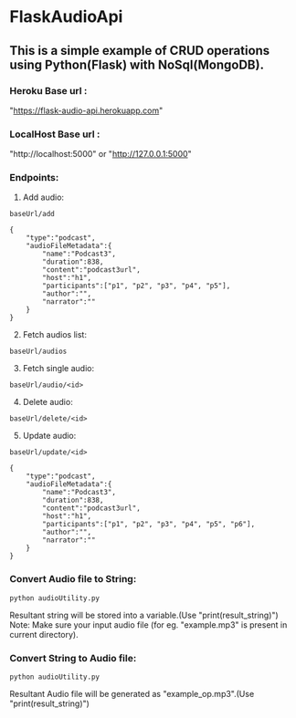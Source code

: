 # FlaskAudioApi
## This is a simple example of CRUD operations using Python(Flask) with NoSql(MongoDB).

### Heroku Base url : 
"https://flask-audio-api.herokuapp.com"

### LocalHost Base url : 
"http://localhost:5000" or "http://127.0.0.1:5000"

### Endpoints:
1) Add audio:
```
baseUrl/add
```
```
{
    "type":"podcast",
    "audioFileMetadata":{
        "name":"Podcast3",
        "duration":838,
        "content":"podcast3url",
        "host":"h1",
        "participants":["p1", "p2", "p3", "p4", "p5"],
        "author":"",
        "narrator":""
    }
}
```

2) Fetch audios list:
```
baseUrl/audios
```

3) Fetch single audio:
```
baseUrl/audio/<id>
```

4) Delete audio:
```
baseUrl/delete/<id>
```

5) Update audio:
```
baseUrl/update/<id>
```
```
{
    "type":"podcast",
    "audioFileMetadata":{
        "name":"Podcast3",
        "duration":838,
        "content":"podcast3url",
        "host":"h1",
        "participants":["p1", "p2", "p3", "p4", "p5", "p6"],
        "author":"",
        "narrator":""
    }
}
```

### Convert Audio file to String:
```
python audioUtility.py
```
Resultant string will be stored into a variable.(Use "print(result_string)")
Note: Make sure your input audio file (for eg. "example.mp3" is present in current directory).


### Convert String to Audio file:
```
python audioUtility.py
```
Resultant Audio file will be generated as "example_op.mp3".(Use "print(result_string)")

